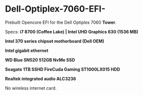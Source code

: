 # Dell-Optiplex-7060-EFI-
Prebuilt Opencore EFI for the Dell Optiplex 7060 **Tower**.

Specs:
**i7 8700 (Coffee Lake)
| Intel UHD Graphics 630 (1536 MB)**

**Intel 370 series chipset motherboard (Dell OEM)**

**Intel gigabit ethernet**

**WD Blue SN520 512GB NvMe SSD**

**Seagate 1TB SSHD FireCuda Gaming ST1000LX015 HDD**

**Realtek integrated audio ALC3236**

No wireless internet card.


